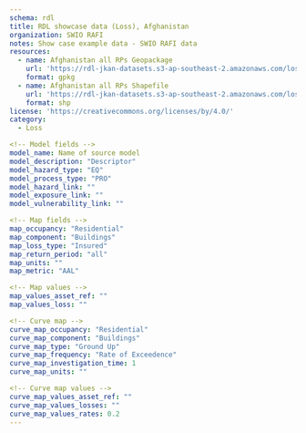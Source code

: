 ```yaml
---
schema: rdl
title: RDL showcase data (Loss), Afghanistan
organization: SWIO RAFI
notes: Show case example data - SWIO RAFI data
resources:
  - name: Afghanistan all RPs Geopackage
    url: 'https://rdl-jkan-datasets.s3-ap-southeast-2.amazonaws.com/loss/AFG_showcase.gpkg'
    format: gpkg
  - name: Afghanistan all RPs Shapefile
    url: 'https://rdl-jkan-datasets.s3-ap-southeast-2.amazonaws.com/loss/AFG_showcase.zip'
    format: shp
license: 'https://creativecommons.org/licenses/by/4.0/'
category:
  - Loss

<!-- Model fields -->
model_name: Name of source model
model_description: "Descriptor"
model_hazard_type: "EQ"
model_process_type: "PRO"
model_hazard_link: ""
model_exposure_link: ""
model_vulnerability_link: ""

<!-- Map fields -->
map_occupancy: "Residential"
map_component: "Buildings"
map_loss_type: "Insured"
map_return_period: "all"
map_units: ""
map_metric: "AAL"

<!-- Map values -->
map_values_asset_ref: ""
map_values_loss: ""

<!-- Curve map -->
curve_map_occupancy: "Residential"
curve_map_component: "Buildings"
curve_map_type: "Ground Up"
curve_map_frequency: "Rate of Exceedence"
curve_map_investigation_time: 1
curve_map_units: ""

<!-- Curve map values -->
curve_map_values_asset_ref: ""
curve_map_values_losses: ""
curve_map_values_rates: 0.2
---
```

